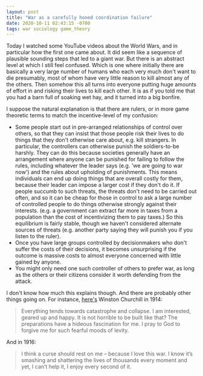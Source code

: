 ```yaml
---
layout: post
title: "War as a carefully honed coordination failure"
date: 2020-10-11 02:43:15 -0700
tags: war sociology game_theory
---
```

Today I watched some YouTube videos about the World Wars, and in particular how the first one came about. It did seem like a sequence of plausible sounding steps that led to a giant war. But there is an abstract level at which I still feel confused. Which is one where initially there are basically a very large number of humans who each very much don't want to die presumably, most of whom have very little reason to kill almost any of the others. Then somehow this all turns into everyone putting huge amounts of effort in and risking their lives to kill each other. It is as if you told me that you had a barn full of soaking wet hay, and it turned into a big bonfire.

I suppose the natural explanation is that there are rulers, or in more game theoretic terms to match the incentive-level of my confusion:<!--ex-->
- Some people start out in pre-arranged relationships of control over others, so that they can insist that those people risk their lives to do things that they don't otherwise care about, e.g. kill strangers. In particular, the controllers can otherwise punish the soldiers-to-be harshly. They can do this because societies generally have an arrangement where anyone can be punished for failing to follow the rules, including whatever the leader says (e.g. 'we are going to war now') and the rules about upholding of punishments. This means individuals can end up doing things that are overall costly for them, because their leader can impose a larger cost if they don't do it. If people succumb to such threats, the threats don't need to be carried out often, and so it can be cheap for those in control to ask a large number of controlled people to do things otherwise strongly against their interests. (e.g. a government can extract far more in taxes from a population than the cost of incentivizing them to pay taxes.) So this equilibrium is fairly stable, though we haven't considered alternate sources of threats (e.g. another party saying they will punish you if you listen to the ruler).
- Once you have large groups controlled by decisionmakers who don't suffer the costs of their decisions, it becomes unsurprising if the outcome is massive costs to almost everyone concerned with little gained by anyone.
- You might only need one such controller of others to prefer war, as long as the others or their citizens consider it worth defending from the attack.

I don't know how much this explains though. And there are probably other things going on. For instance, [here's](https://theconversation.com/the-soldiers-across-europe-who-were-excited-about-world-war-i-29807) Winston Churchill in 1914:

>Everything tends towards catastrophe and collapse. I am interested, geared up and happy. It is not horrible to be built like that? The preparations have a hideous fascination for me. I pray to God to forgive me for such fearful moods of levity.

And in 1916:

>I think a curse should rest on me – because I love this war. I know it’s smashing and shattering the lives of thousands every moment and yet, I can’t help it, I enjoy every second of it.

